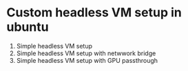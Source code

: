 # Custom headless VM setup in ubuntu
1. Simple headless VM setup
2. Simple headless VM setup with netwwork bridge
3. Simple headless VM setup with GPU passthrough
